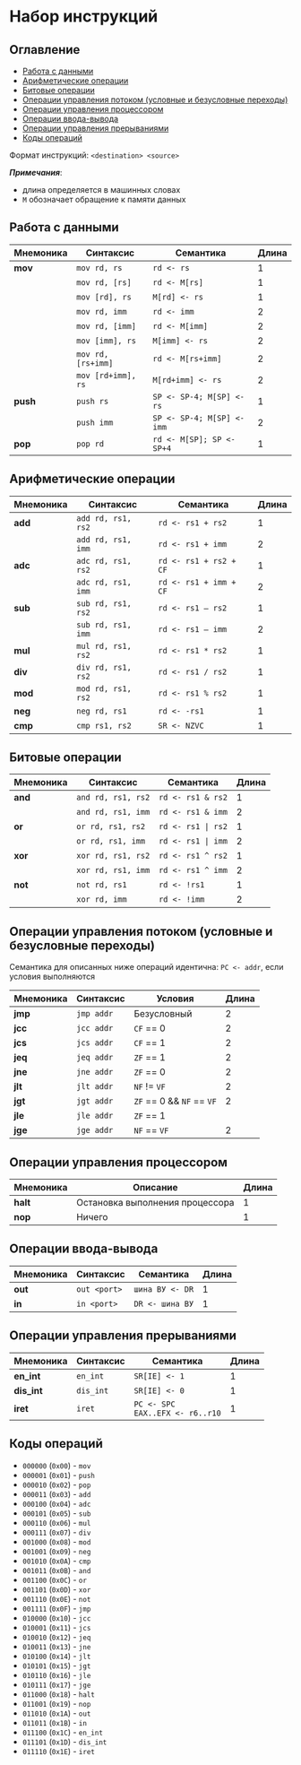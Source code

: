 # Набор инструкций

## Оглавление

- [Работа с данными](#Работа-с-данными)
- [Арифметические операции](#Арифметические-операции)
- [Битовые операции](#Битовые-операции)
- [Операции управления потоком (условные и безусловные переходы)](#Операции-управления-потоком-условные-и-безусловные-переходы)
- [Операции управления процессором](#Операции-управления-процессором)
- [Операции ввода-вывода](#Операции-ввода-вывода)
- [Операции управления прерываниями](#Операции-управления-прерываниями)
- [Коды операций](#Коды-операций)

Формат инструкций: `<destination> <source>`

***Примечания***:
- длина определяется в машинных словах
- `M` обозначает обращение к памяти данных

## Работа с данными

| Мнемоника   | Синтаксис          | Семантика                  | Длина |
|-------------|--------------------|----------------------------|-------|
|   **mov**   | `mov rd, rs`       | `rd <- rs`                 |   1   |
|             | `mov rd, [rs]`     | `rd <- M[rs]`              |   1   |
|             | `mov [rd], rs`     | `M[rd] <- rs`              |   1   |
|             | `mov rd, imm`      | `rd <- imm`                |   2   |
|             | `mov rd, [imm]`    | `rd <- M[imm]`             |   2   |
|             | `mov [imm], rs`    | `M[imm] <- rs`             |   2   |
|             | `mov rd, [rs+imm]` | `rd <- M[rs+imm]`          |   2   |
|             | `mov [rd+imm], rs` | `M[rd+imm] <- rs`          |   2   |
|  **push**   | `push rs`          | `SP <- SP-4; M[SP] <- rs`  |   1   |
|             | `push imm`         | `SP <- SP-4; M[SP] <- imm` |   2   |
|  **pop**    | `pop rd`           | `rd <- M[SP]; SP <- SP+4`  |   1   |

## Арифметические операции

| Мнемоника   | Синтаксис          | Семантика              | Длина |
|-------------|--------------------|------------------------|-------|
|   **add**   | `add rd, rs1, rs2` | `rd <- rs1 + rs2`      |   1   |
|             | `add rd, rs1, imm` | `rd <- rs1 + imm`      |   2   |
|   **adc**   | `adc rd, rs1, rs2` | `rd <- rs1 + rs2 + CF` |   1   |
|             | `adc rd, rs1, imm` | `rd <- rs1 + imm + CF` |   2   |
|   **sub**   | `sub rd, rs1, rs2` | `rd <- rs1 – rs2`      |   1   |
|             | `sub rd, rs1, imm` | `rd <- rs1 – imm`      |   2   |
|   **mul**   | `mul rd, rs1, rs2` | `rd <- rs1 * rs2`      |   1   |
|   **div**   | `div rd, rs1, rs2` | `rd <- rs1 / rs2`      |   1   |
|   **mod**   | `mod rd, rs1, rs2` | `rd <- rs1 % rs2`      |   1   |
|   **neg**   | `neg rd, rs1`      | `rd <- -rs1`           |   1   |
|   **cmp**   | `cmp rs1, rs2`     | `SR <- NZVC`           |   1   |

## Битовые операции

| Мнемоника   | Синтаксис          | Семантика          | Длина |
|-------------|--------------------|--------------------|-------|
|   **and**   | `and rd, rs1, rs2` | `rd <- rs1 & rs2`  |   1   |
|             | `and rd, rs1, imm` | `rd <- rs1 & imm`  |   2   |
|   **or**    | `or rd, rs1, rs2`  | `rd <- rs1 \| rs2` |   1   |
|             | `or rd, rs1, imm`  | `rd <- rs1 \| imm` |   2   |
|   **xor**   | `xor rd, rs1, rs2` | `rd <- rs1 ^ rs2`  |   1   |
|             | `xor rd, rs1, imm` | `rd <- rs1 ^ imm`  |   2   |
|   **not**   | `not rd, rs1`      | `rd <- !rs1`       |   1   |
|             | `xor rd, imm`      | `rd <- !imm`       |   2   |

## Операции управления потоком (условные и безусловные переходы)

Семантика для описанных ниже операций идентична: `PC <- addr`, если условия выполняются

| Мнемоника   | Синтаксис          | Условия            | Длина |
|-------------|--------------------|--------------------|-------|
|   **jmp**   | `jmp addr`         | Безусловный        |   2   |
|   **jcc**   | `jcc addr`         | `CF` == 0          |   2   |
|   **jcs**   | `jcs addr`         | `CF` == 1          |   2   |
|   **jeq**   | `jeq addr`         | `ZF` == 1          |   2   |
|   **jne**   | `jne addr`         | `ZF` == 0          |   2   |
|   **jlt**   | `jlt addr`         | `NF` != `VF`       |   2   |
|   **jgt**   | `jgt addr`         | `ZF` == 0 && `NF` == `VF` |   2   |
|   **jle**   | `jle addr`         | `ZF` == 1 || `NF` != `VF` |   2   |
|   **jge**   | `jge addr`         | `NF` == `VF`       |   2   |

## Операции управления процессором

| Мнемоника   | Описание                        | Длина |
|-------------|---------------------------------|-------|
|   **halt**  | Остановка выполнения процессора |   1   |
|   **nop**   | Ничего                          |   1   |

## Операции ввода-вывода

| Мнемоника   | Синтаксис          | Семантика          | Длина |
|-------------|--------------------|--------------------|-------|
|   **out**   | `out <port>`       | `шина ВУ <- DR`    |   1   |
|   **in**    | `in <port>`        | `DR <- шина ВУ`    |   1   |

## Операции управления прерываниями

| Мнемоника   | Синтаксис          | Семантика          | Длина |
|-------------|--------------------|--------------------|-------|
| **en_int**  | `en_int`           | `SR[IE] <- 1`      |   1   |
| **dis_int** | `dis_int`          | `SR[IE] <- 0`      |   1   |
| **iret**    | `iret`             | `PC <- SPC`<br/>`EAX..EFX <- r6..r10`      |   1   |

## Коды операций

- `000000` (`0x00`) - `mov`
- `000001` (`0x01`) - `push`
- `000010` (`0x02`) - `pop`
- `000011` (`0x03`) - `add`
- `000100` (`0x04`) - `adc`
- `000101` (`0x05`) - `sub`
- `000110` (`0x06`) - `mul`
- `000111` (`0x07`) - `div`
- `001000` (`0x08`) - `mod`
- `001001` (`0x09`) - `neg`
- `001010` (`0x0A`) - `cmp`
- `001011` (`0x0B`) - `and`
- `001100` (`0x0C`) - `or`
- `001101` (`0x0D`) - `xor`
- `001110` (`0x0E`) - `not`
- `001111` (`0x0F`) - `jmp`
- `010000` (`0x10`) - `jcc`
- `010001` (`0x11`) - `jcs`
- `010010` (`0x12`) - `jeq`
- `010011` (`0x13`) - `jne`
- `010100` (`0x14`) - `jlt`
- `010101` (`0x15`) - `jgt`
- `010110` (`0x16`) - `jle`
- `010111` (`0x17`) - `jge`
- `011000` (`0x18`) - `halt`
- `011001` (`0x19`) - `nop`
- `011010` (`0x1A`) - `out`
- `011011` (`0x1B`) - `in`
- `011100` (`0x1C`) - `en_int`
- `011101` (`0x1D`) - `dis_int`
- `011110` (`0x1E`) - `iret`
